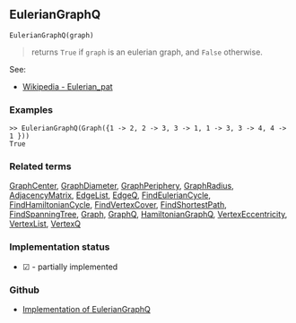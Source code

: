 ## EulerianGraphQ

```
EulerianGraphQ(graph)
```

> returns `True` if `graph` is an eulerian graph, and `False` otherwise.

See:
* [Wikipedia - Eulerian_pat](https://en.wikipedia.org/wiki/Eulerian_path)

### Examples

```
>> EulerianGraphQ(Graph({1 -> 2, 2 -> 3, 3 -> 1, 1 -> 3, 3 -> 4, 4 -> 1 }))
True
```


### Related terms 
[GraphCenter](GraphCenter.md), [GraphDiameter](GraphDiameter.md), [GraphPeriphery](GraphPeriphery.md), [GraphRadius](GraphRadius.md), [AdjacencyMatrix](AdjacencyMatrix.md), [EdgeList](EdgeList.md),
[EdgeQ](EdgeQ.md), [FindEulerianCycle](FindEulerianCycle.md), [FindHamiltonianCycle](FindHamiltonianCycle.md), [FindVertexCover](FindVertexCover.md), [FindShortestPath](FindShortestPath.md), [FindSpanningTree](FindSpanningTree.md), [Graph](Graph.md), [GraphQ](GraphQ.md), [HamiltonianGraphQ](HamiltonianGraphQ.md), 
[VertexEccentricity](VertexEccentricity.md), [VertexList](VertexList.md), [VertexQ](VertexQ.md) 

 

### Implementation status

* &#x2611; - partially implemented

### Github

* [Implementation of EulerianGraphQ](https://github.com/axkr/symja_android_library/blob/master/symja_android_library/matheclipse-core/src/main/java/org/matheclipse/core/builtin/GraphFunctions.java#L1512) 
